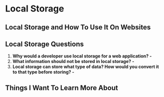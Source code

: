 # Local Storage

## Local Storage and How To Use It On Websites

## Local Storage Questions

1. **Why would a developer use local storage for a web application? -**
2. **What information should not be stored in local storage? -**
3. **Local storage can store what type of data? How would you convert it to that type before storing? -**

## Things I Want To Learn More About